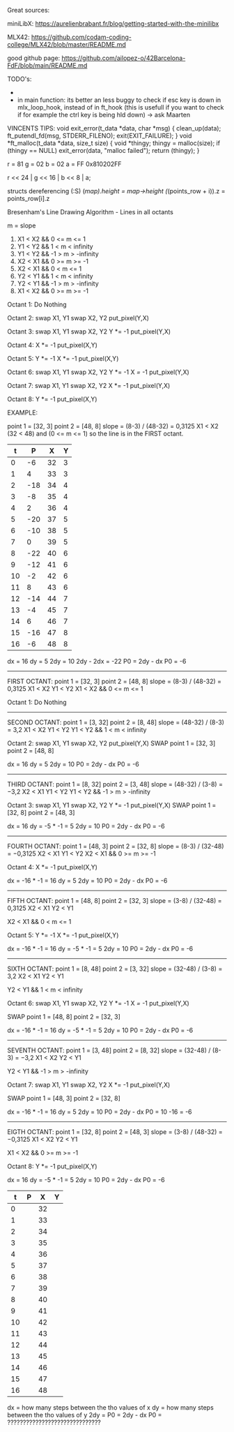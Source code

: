 Great sources:

miniLibX:
https://aurelienbrabant.fr/blog/getting-started-with-the-minilibx

MLX42:
https://github.com/codam-coding-college/MLX42/blob/master/README.md


good github page:
https://github.com/ailopez-o/42Barcelona-FdF/blob/main/README.md


TODO's:


- 
- in main function: its better an less buggy to check if esc key is down in mlx_loop_hook, instead of in ft_hook (this is usefull if you want to check if for example the ctrl key is being hld down) -> ask Maarten





VINCENTS TIPS:
void	exit_error(t_data *data, char *msg)
{
	clean_up(data);
	ft_putendl_fd(msg, STDERR_FILENO);
	exit(EXIT_FAILURE);
}
void	*ft_malloc(t_data *data, size_t size)
{
	void	*thingy;
	thingy = malloc(size);
	if (thingy == NULL)
		exit_error(data, "malloc failed");
	return (thingy);
}




r = 81
g = 02
b = 02
a = FF
0x810202FF

r << 24 | g << 16 | b << 8 | a;


structs dereferencing   (:S)
(*map).height			= map->height
(*(points_row + i)).z	= points_row[i].z




Bresenham's Line Drawing Algorithm - Lines in all octants

m = slope

1. X1 < X2		&&		0 <= m <= 1
2. Y1 < Y2		&&		1 < m < infinity
3. Y1 < Y2		&&		-1 > m > -infinity
4. X2 < X1		&&		0 >= m >= -1
5. X2 < X1		&&		0 < m <= 1
6. Y2 < Y1		&&		1 < m < infinity
7. Y2 < Y1		&&		-1 > m > -infinity
8. X1 < X2		&&		0 >= m >= -1

Octant 1: 		Do Nothing

Octant 2: 		swap X1, Y1
				swap X2, Y2
				put_pixel(Y,X)

Octant 3: 		swap X1, Y1
				swap X2, Y2
				Y *= -1
				put_pixel(Y,X)

Octant 4: 		X *= -1
				put_pixel(X,Y)

Octant 5: 		Y *= -1
				X *= -1
				put_pixel(X,Y)

Octant 6: 		swap X1, Y1
				swap X2, Y2
				Y *= -1
				X *=* -1
				put_pixel(Y,X)

Octant 7: 		swap X1, Y1
				swap X2, Y2
				X *= -1
				put_pixel(Y,X)

Octant 8: 		Y *= -1
				put_pixel(X,Y)



EXAMPLE:

point 1 = [32, 3]
point 2 = [48, 8]
slope = (8-3) / (48-32) = 0,3125
X1 < X2 (32 < 48) and (0 <= m <= 1)
so the line is in the FIRST octant.

|	t	|	P	|	X	|	Y	|
|-------|-------|-------|-------|
|	0	|  -6   |	32	|	3	|	0
|	1	|   4   |	33	|	3	|
|	2	|  -18  |	34	|	4	|	1
|	3	|  -8   |	35	|	4	|
|	4	|   2   |	36	|	4	|
|	5	|  -20  |	37	|	5	|	2
|	6	|  -10  |	38	|	5	|
|	7	|   0   |	39	|	5	|
|	8	|  -22  |	40	|	6	|	3
|	9	|  -12  |	41	|	6	|
|	10	|  -2   |	42	|	6	|
|	11	|   8   |	43	|	6	|
|	12	|  -14  |	44	|	7	|	4
|	13	|  -4   |	45	|	7	|
|	14	|   6   |	46	|	7	|
|	15	|  -16  |	47	|	8	|	5
|	16	|  -6   |	48	|	8	|

dx			= 16
dy			= 5
2dy			= 10
2dy - 2dx 	= -22
P0 			= 2dy - dx
P0 			= -6


-------------
FIRST OCTANT:
point 1 = [32, 3]
point 2 = [48, 8]
slope = (8-3) / (48-32) = 0,3125
X1 < X2
Y1 < Y2
X1 < X2		&&		0 <= m <= 1

Octant 1: 		Do Nothing

-------------
SECOND OCTANT:
point 1 = [3, 32]
point 2 = [8, 48]
slope = (48-32) / (8-3) = 3,2
X1 < X2
Y1 < Y2
Y1 < Y2		&&		1 < m < infinity

Octant 2: 		swap X1, Y1
				swap X2, Y2
				put_pixel(Y,X)
SWAP
point 1 = [32, 3]
point 2 = [48, 8]

dx			= 16
dy			= 5
2dy			= 10
P0 			= 2dy - dx
P0 			= -6

-------------
THIRD OCTANT:
point 1 = [8, 32]
point 2 = [3, 48]
slope = (48-32) / (3-8) = −3,2
X2 < X1
Y1 < Y2
Y1 < Y2		&&		-1 > m > -infinity

Octant 3: 		swap X1, Y1
				swap X2, Y2
				Y *= -1
				put_pixel(Y,X)
SWAP
point 1 = [32, 8]
point 2 = [48, 3]

dx			= 16
dy			= -5	* -1 = 5
2dy			= 10
P0 			= 2dy - dx
P0 			= -6

-------------
FOURTH OCTANT:
point 1 = [48, 3]
point 2 = [32, 8]
slope = (8-3) / (32-48) = −0,3125
X2 < X1
Y1 < Y2
X2 < X1		&&		0 >= m >= -1

Octant 4: 		X *= -1
				put_pixel(X,Y)

dx			= -16	* -1 = 16
dy			= 5
2dy			= 10
P0 			= 2dy - dx
P0 			= -6

-------------
FIFTH OCTANT:
point 1 = [48, 8]
point 2 = [32, 3]
slope = (3-8) / (32-48) = 0,3125
X2 < X1
Y2 < Y1

X2 < X1		&&		0 < m <= 1

Octant 5: 		Y *= -1
				X *= -1
				put_pixel(X,Y)

dx			= -16	* -1 = 16
dy			= -5	* -1 = 5
2dy			= 10
P0 			= 2dy - dx
P0 			= -6

-------------
SIXTH OCTANT:
point 1 = [8, 48]
point 2 = [3, 32]
slope = (32-48) / (3-8) = 3,2
X2 < X1
Y2 < Y1

Y2 < Y1		&&		1 < m < infinity

Octant 6: 		swap X1, Y1
				swap X2, Y2
				Y *= -1
				X *=* -1
				put_pixel(Y,X)

SWAP
point 1 = [48, 8]
point 2 = [32, 3]

dx			= -16	* -1 = 16
dy			= -5	* -1 = 5
2dy			= 10
P0 			= 2dy - dx
P0 			= -6

---------------
SEVENTH OCTANT:
point 1 = [3, 48]
point 2 = [8, 32]
slope = (32-48) / (8-3) = −3,2
X1 < X2
Y2 < Y1

Y2 < Y1		&&		-1 > m > -infinity

Octant 7: 		swap X1, Y1
				swap X2, Y2
				X *= -1
				put_pixel(Y,X)

SWAP
point 1 = [48, 3]
point 2 = [32, 8]

dx			= -16 			* -1 = 16
dy			= 5
2dy			= 10
P0 			= 2dy - dx
P0 			= 10 -16 = 		-6

-------------
EIGTH OCTANT:
point 1 = [32, 8]
point 2 = [48, 3]
slope = (3-8) / (48-32) = −0,3125
X1 < X2
Y2 < Y1

X1 < X2		&&		0 >= m >= -1

Octant 8: 		Y *= -1
				put_pixel(X,Y)

dx			= 16
dy			= -5 			* -1 = 5
2dy			= 10
P0 			= 2dy - dx
P0 			= -6











|	t	|	P	|	X	|	Y	|
|-------|-------|-------|-------|
|	0	|       |	32	|		|
|	1	|       |	33	|		|
|	2	|       |	34	|		|
|	3	|       |	35	|		|
|	4	|       |	36	|		|
|	5	|       |	37	|		|
|	6	|       |	38	|		|
|	7	|       |	39	|		|
|	8	|       |	40	|		|
|	9	|       |	41	|		|
|	10	|       |	42	|		|
|	11	|       |	43	|		|
|	12	|       |	44	|		|
|	13	|       |	45	|		|
|	14	|       |	46	|		|
|	15	|       |	47	|		|
|	16	|       |	48	|		|

dx			= how many steps between the tho values of x
dy			= how many steps between the tho values of y
2dy			= 
P0 			= 2dy - dx
P0 			= ??????????????????????????????


